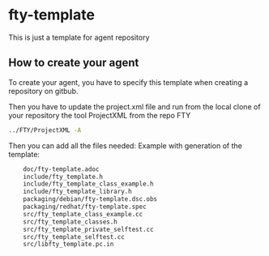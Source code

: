 # fty-template

This is just a template for agent repository 

## How to create your agent

To create your agent, you have to specify this template when creating a repository on gitbub.

Then you have to update the project.xml file and run from the local clone of your repository the tool ProjectXML from the repo FTY

```bash
../FTY/ProjectXML -A
```

Then you can add all the files needed: Example with generation of the template:

```bash
	doc/fty-template.adoc
	include/fty_template.h
	include/fty_template_class_example.h
	include/fty_template_library.h
	packaging/debian/fty-template.dsc.obs
	packaging/redhat/fty-template.spec
	src/fty_template_class_example.cc
	src/fty_template_classes.h
	src/fty_template_private_selftest.cc
	src/fty_template_selftest.cc
	src/libfty_template.pc.in
```
